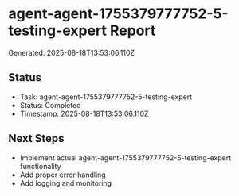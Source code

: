 # agent-agent-1755379777752-5-testing-expert Report

Generated: 2025-08-18T13:53:06.110Z

## Status
- Task: agent-agent-1755379777752-5-testing-expert
- Status: Completed
- Timestamp: 2025-08-18T13:53:06.110Z

## Next Steps
- Implement actual agent-agent-1755379777752-5-testing-expert functionality
- Add proper error handling
- Add logging and monitoring
